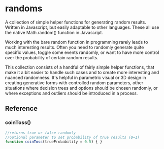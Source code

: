 # randoms
A collection of simple helper functions for generating random results. Written in Javascript, but easily adaptable to other languages. These all use the native Math.random() function in Javascript.

Working with the bare random function in programming rarely leads to much interesting results. Often you need to randomly generate quite specific values, toggle some events randomly, or want to have more control over the probability of certain random results.

This collection consists of a handful of fairly simple helper functions, that make it a bit easier to handle such cases and to create more interesting and nuanced randomness. It's helpful in parametric visual or 3D design in creating generative forms with controlled random parameters, other situations where decision trees and options should be chosen randomly, or where exceptions and outliers should be introduced in a process.

## Reference

### coinToss()
```javascript
//returns true or false randomly
//optional parameter to set probability of true results (0–1)
function coinToss(trueProbability = 0.5) { }
```
